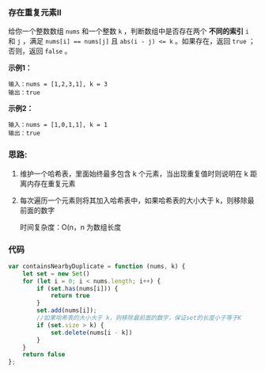 ### 存在重复元素II

给你一个整数数组 `nums` 和一个整数 `k` ，判断数组中是否存在两个 **不同的索引** `i` 和 `j` ，满足 `nums[i] == nums[j]` 且 `abs(i - j) <= k` 。如果存在，返回 `true` ；否则，返回 `false` 。

**示例1：**

```
输入：nums = [1,2,3,1], k = 3
输出：true
```

**示例2：**

```
输入：nums = [1,0,1,1], k = 1
输出：true
```

### 思路:

1.  维护一个哈希表，里面始终最多包含 k 个元素，当出现重复值时则说明在 k 距离内存在重复元素
1. 每次遍历一个元素则将其加入哈希表中，如果哈希表的大小大于 k，则移除最前面的数字


   时间复杂度：O(n，n 为数组长度

### 代码

```js
var containsNearbyDuplicate = function (nums, k) {
    let set = new Set()
    for (let i = 0; i < nums.length; i++) {
        if (set.has(nums[i])) {
            return true
        }
        set.add(nums[i]);
        //如果哈希表的大小大于 k，则移除最前面的数字，保证set的长度小于等于K
        if (set.size > k) {
            set.delete(nums[i - k])
        }
    }
    return false
};
```



